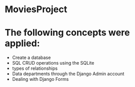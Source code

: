 # MoviesProject


# The following concepts were applied:

- Create a database
- SQL CRUD operations using the SQLite
- types of relationships
- Data departments through the Django Admin account
- Dealing with Django Forms

